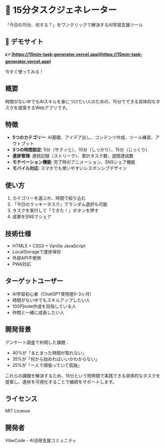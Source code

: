 # 🎯 15分タスクジェネレーター

「今日の15分、何する？」をワンクリックで解決するAI学習支援ツール

## 🚀 デモサイト

**👉 [https://15min-task-generator.vercel.app](https://15min-task-generator.vercel.app)**

今すぐ使ってみる！

## 概要

時間がない中でもAIスキルを身につけたい人のための、15分でできる具体的なタスクを提案するWebアプリです。

## 特徴

- **5つのカテゴリー**: AI基礎、アイデア出し、コンテンツ作成、ツール練習、アウトプット
- **3つの時間設定**: 5分（サクッと）、10分（しっかり）、15分（じっくり）
- **進捗管理**: 連続記録（ストリーク）、累計タスク数、週間達成数
- **モチベーション機能**: 完了時のアニメーション、SNSシェア機能
- **モバイル対応**: スマホでも使いやすいレスポンシブデザイン

## 使い方

1. カテゴリーを選ぶか、時間で絞り込む
2. 「今日のラッキータスク」でランダム選択も可能
3. タスクを実行して「できた！」ボタンを押す
4. 成果をSNSでシェア

## 技術仕様

- HTML5 + CSS3 + Vanilla JavaScript
- LocalStorageで進捗保存
- 外部API不使用
- PWA対応

## ターゲットユーザー

- AI学習初心者（ChatGPT使用歴0-3ヶ月）
- 時間がない中でもスキルアップしたい人
- 100円note作成を目指している人
- 仲間と一緒に成長したい人

## 開発背景

アンケート調査で判明した課題：
- 40%が「まとまった時間が取れない」
- 35%が「何から始めればいいかわからない」
- 25%が「一人で頑張っていて孤独」

これらの課題を解決するため、15分という短時間で実践できる具体的なタスクを提案し、進捗を可視化することで継続をサポートします。

## ライセンス

MIT License

## 開発者

VibeCode - AI活用支援コミュニティ